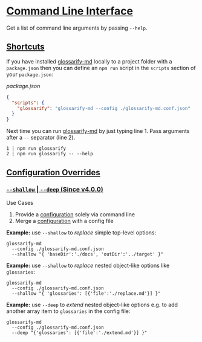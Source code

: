 # [Command Line Interface](#command-line-interface)

Get a list of command line arguments by passing `--help`.

## [Shortcuts](#shortcuts)

If you have installed [glossarify-md][1] locally to a project folder with a `package.json` then you can define an `npm run` script in the `scripts` section of your `package.json`:

*package.json*

```json
{
  "scripts": {
    "glossarify": "glossarify-md --config ./glossarify-md.conf.json"
  }
}
```

Next time you can run [glossarify-md][1] by just typing line 1. Pass arguments after a `--` separator (line 2).

    1 | npm run glossarify
    2 | npm run glossarify -- --help

## [Configuration Overrides](#configuration-overrides)

### [`--shallow` | `--deep` (Since v4.0.0)](#--shallow----deep-since-v400)

Use Cases

1.  Provide a [configuration][2] solely via command line
2.  Merge a [configuration][2] with a config file

**Example:** use `--shallow` to *replace* simple top-level options:

    glossarify-md
      --config ./glossarify-md.conf.json
      --shallow "{ 'baseDir':'./docs', 'outDir':'../target' }"

**Example:** use `--shallow` to *replace* nested object-like options like `glossaries`:

    glossarify-md
      --config ./glossarify-md.conf.json
      --shallow "{ 'glossaries': [{'file':'./replace.md'}] }"

**Example:** use `--deep` to *extend* nested object-like options e.g. to add another array item to `glossaries` in the config file:

    glossarify-md
      --config ./glossarify-md.conf.json
      --deep "{'glossaries': [{'file':'./extend.md'}] }"

[1]: https://github.com/about-code/glossarify-md

[2]: https://github.com/about-code/glossarify-md/tree/master/conf/README.md
